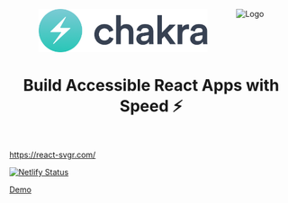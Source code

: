 <p>
<a href="https://github.com/facebook/create-react-app">
<img alt="Logo" align="right" src="https://create-react-app.dev/img/logo.svg" width="20%" /></a></p>

<p align="center">
  <a href="https://github.com/chakra-ui/chakra-ui">
    <img src="https://github.com/chakra-ui/chakra-ui/blob/master/logo/logo-colored@2x.png?raw=true" alt="Chakra logo" width="300" />
  </a>
</p>
<h1 align="center">Build Accessible React Apps with Speed ⚡️</h1>
<br />

https://react-svgr.com/

[![Netlify Status](https://api.netlify.com/api/v1/badges/7f1e1e37-40eb-4bde-b092-5a79ed202c38/deploy-status)](https://app.netlify.com/sites/affectionate-austin-e78d61/deploys)

[Demo](https://affectionate-austin-e78d61.netlify.app/#/)

